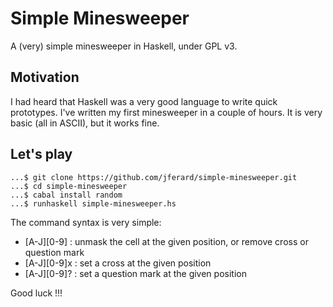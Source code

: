 # Simple Minesweeper

A (very) simple minesweeper in Haskell, under GPL v3.

## Motivation
I had heard that Haskell was a very good language to write quick prototypes. I've written my first minesweeper in a couple of hours. It is very basic (all in ASCII), but it works fine.

## Let's play
``` 
...$ git clone https://github.com/jferard/simple-minesweeper.git 
...$ cd simple-minesweeper
...$ cabal install random
...$ runhaskell simple-minesweeper.hs
```

The command syntax is very simple:
* [A-J][0-9] : unmask the cell at the given position, or remove cross or question mark
* [A-J][0-9]x : set a cross at the given position
* [A-J][0-9]? : set a question mark at the given position

Good luck !!!
